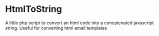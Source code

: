 # HtmlToString
A little php script to convert an html code into a concatenated javascript string. Useful for converting html email templates
